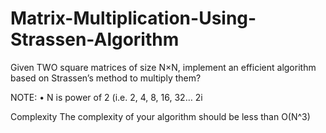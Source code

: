 # Matrix-Multiplication-Using-Strassen-Algorithm
Given TWO square matrices of size N×N, implement an efficient algorithm based on Strassen’s method to multiply them?


NOTE:
• N is power of 2 (i.e. 2, 4, 8, 16, 32… 2i

Complexity
The complexity of your algorithm should be less than O(N^3)

